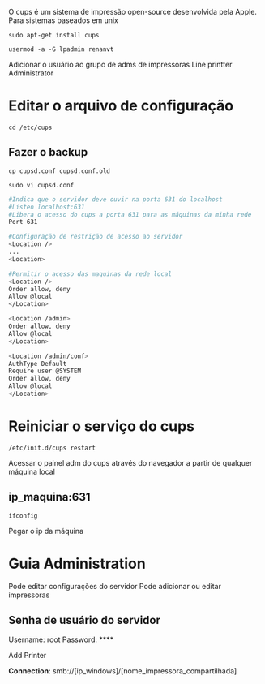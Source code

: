 O cups é um sistema de impressão open-source desenvolvida pela Apple. Para sistemas baseados em unix
```
sudo apt-get install cups
```

```
usermod -a -G lpadmin renanvt
```
Adicionar o usuário ao grupo de adms de impressoras
Line printter Administrator


# Editar o arquivo de configuração
```
cd /etc/cups
```

## Fazer o backup
```
cp cupsd.conf cupsd.conf.old
```

```
sudo vi cupsd.conf
```
```bash
#Indica que o servidor deve ouvir na porta 631 do localhost
#Listen localhost:631
#Libera o acesso do cups a porta 631 para as máquinas da minha rede
Port 631

#Configuração de restrição de acesso ao servidor
<Location />
...
<Location>

#Permitir o acesso das maquinas da rede local
<Location />
Order allow, deny
Allow @local
</Location>

<Location /admin>
Order allow, deny
Allow @local
</Location>

<Location /admin/conf>
AuthType Default
Require user @SYSTEM
Order allow, deny
Allow @local
</Location>
```

# Reiniciar o serviço do cups

```
/etc/init.d/cups restart
```

Acessar o painel adm do cups através do navegador a partir de qualquer máquina local

## ip_maquina:631

```
ifconfig
```
Pegar o ip da máquina

# Guia Administration

Pode editar configurações do servidor
Pode adicionar ou editar impressoras

## Senha de usuário do servidor
Username: root
Password: ****

Add Printer

**Connection**: smb://[ip_windows]/[nome_impressora_compartilhada]
